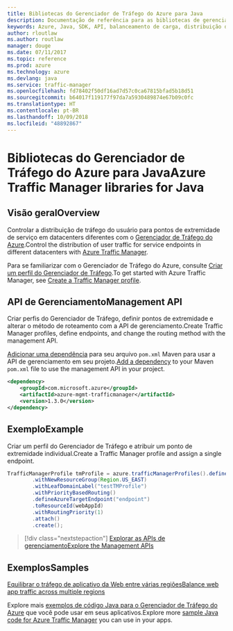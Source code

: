 ```yaml
---
title: Bibliotecas do Gerenciador de Tráfego do Azure para Java
description: Documentação de referência para as bibliotecas de gerenciamento do Gerenciador de Tráfego de Java
keywords: Azure, Java, SDK, API, balanceamento de carga, distribuição de carga, rede, Gerenciador de Tráfego
author: rloutlaw
ms.author: routlaw
manager: douge
ms.date: 07/11/2017
ms.topic: reference
ms.prod: azure
ms.technology: azure
ms.devlang: java
ms.service: traffic-manager
ms.openlocfilehash: fd78402f50df16ad7d57c0ca67815bfad5b18d51
ms.sourcegitcommit: b64017f119177f97da7a5930489874e67b09c0fc
ms.translationtype: HT
ms.contentlocale: pt-BR
ms.lasthandoff: 10/09/2018
ms.locfileid: "48892867"
---
```

# <a name="azure-traffic-manager-libraries-for-java"></a><span data-ttu-id="39669-104">Bibliotecas do Gerenciador de Tráfego do Azure para Java</span><span class="sxs-lookup"><span data-stu-id="39669-104">Azure Traffic Manager libraries for Java</span></span>

## <a name="overview"></a><span data-ttu-id="39669-105">Visão geral</span><span class="sxs-lookup"><span data-stu-id="39669-105">Overview</span></span>

<span data-ttu-id="39669-106">Controlar a distribuição de tráfego do usuário para pontos de extremidade de serviço em datacenters diferentes com o [Gerenciador de Tráfego do Azure](/azure/traffic-manager/traffic-manager-overview).</span><span class="sxs-lookup"><span data-stu-id="39669-106">Control the distribution of user traffic for service endpoints in different datacenters with [Azure Traffic Manager](/azure/traffic-manager/traffic-manager-overview).</span></span>

<span data-ttu-id="39669-107">Para se familiarizar com o Gerenciador de Tráfego do Azure, consulte [Criar um perfil do Gerenciador de Tráfego](/azure/traffic-manager/traffic-manager-create-profile).</span><span class="sxs-lookup"><span data-stu-id="39669-107">To get started with Azure Traffic Manager, see [Create a Traffic Manager profile](/azure/traffic-manager/traffic-manager-create-profile).</span></span>

## <a name="management-api"></a><span data-ttu-id="39669-108">API de Gerenciamento</span><span class="sxs-lookup"><span data-stu-id="39669-108">Management API</span></span>

<span data-ttu-id="39669-109">Criar perfis do Gerenciador de Tráfego, definir pontos de extremidade e alterar o método de roteamento com a API de gerenciamento.</span><span class="sxs-lookup"><span data-stu-id="39669-109">Create Traffic Manager profiles, define endpoints, and change the routing method with the management API.</span></span> 

<span data-ttu-id="39669-110">[Adicionar uma dependência](https://maven.apache.org/guides/getting-started/index.html#How_do_I_use_external_dependencies) para seu arquivo `pom.xml` Maven para usar a API de gerenciamento em seu projeto.</span><span class="sxs-lookup"><span data-stu-id="39669-110">[Add a dependency](https://maven.apache.org/guides/getting-started/index.html#How_do_I_use_external_dependencies) to your Maven `pom.xml` file to use the management API in your project.</span></span>  

```XML
<dependency>
    <groupId>com.microsoft.azure</groupId>
    <artifactId>azure-mgmt-trafficmanager</artifactId>
    <version>1.3.0</version>
</dependency>
```   

## <a name="example"></a><span data-ttu-id="39669-111">Exemplo</span><span class="sxs-lookup"><span data-stu-id="39669-111">Example</span></span>

<span data-ttu-id="39669-112">Criar um perfil do Gerenciador de Tráfego e atribuir um ponto de extremidade individual.</span><span class="sxs-lookup"><span data-stu-id="39669-112">Create a Traffic Manager profile and assign a single endpoint.</span></span>

```java
TrafficManagerProfile tmProfile = azure.trafficManagerProfiles().define("testTMProfile")
        .withNewResourceGroup(Region.US_EAST)
        .withLeafDomainLabel("testTMProfile")
        .withPriorityBasedRouting()
        .defineAzureTargetEndpoint("endpoint")
        .toResourceId(webAppId)
        .withRoutingPriority(1)
        .attach()
        .create();
```

> [!div class="nextstepaction"]
> [<span data-ttu-id="39669-113">Explorar as APIs de gerenciamento</span><span class="sxs-lookup"><span data-stu-id="39669-113">Explore the Management APIs</span></span>](/java/api/overview/azure/trafficmanager/management)

## <a name="samples"></a><span data-ttu-id="39669-114">Exemplos</span><span class="sxs-lookup"><span data-stu-id="39669-114">Samples</span></span>

[<span data-ttu-id="39669-115">Equilibrar o tráfego de aplicativo da Web entre várias regiões</span><span class="sxs-lookup"><span data-stu-id="39669-115">Balance web app traffic across multiple regions</span></span>](https://github.com/Azure-Samples/traffic-manager-java-manage-profiles)

<span data-ttu-id="39669-116">Explore mais [exemplos de código Java para o Gerenciador de Tráfego do Azure](https://azure.microsoft.com/resources/samples/?platform=java&term=traffic) que você pode usar em seus aplicativos.</span><span class="sxs-lookup"><span data-stu-id="39669-116">Explore more [sample Java code for Azure Traffic Manager](https://azure.microsoft.com/resources/samples/?platform=java&term=traffic) you can use in your apps.</span></span>
